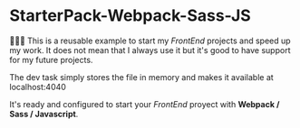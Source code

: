 # StarterPack-Webpack-Sass-JS

👨🏻‍💻 This is a reusable example to start my *FrontEnd* projects and speed up my work. It does not mean that I always use it but it's good to have support for my future projects.


The dev task simply stores the file in memory and makes it available at localhost:4040

It's ready and configured to start your *FrontEnd* proyect with **Webpack / Sass / Javascript**.
